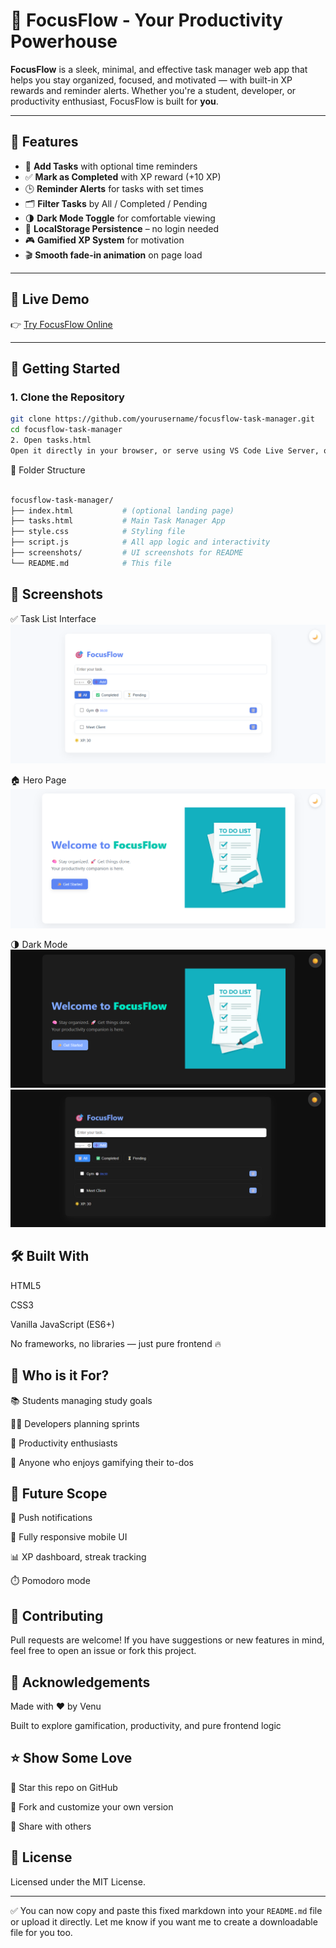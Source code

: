 # 🎯 FocusFlow - Your Productivity Powerhouse

**FocusFlow** is a sleek, minimal, and effective task manager web app that helps you stay organized, focused, and motivated — with built-in XP rewards and reminder alerts. Whether you're a student, developer, or productivity enthusiast, FocusFlow is built for **you**.

---

## 🌟 Features

- 📝 **Add Tasks** with optional time reminders  
- ✅ **Mark as Completed** with XP reward (+10 XP)  
- 🕒 **Reminder Alerts** for tasks with set times  
- 🗂️ **Filter Tasks** by All / Completed / Pending  
- 🌗 **Dark Mode Toggle** for comfortable viewing  
- 💾 **LocalStorage Persistence** – no login needed  
- 🎮 **Gamified XP System** for motivation  
- 🎬 **Smooth fade-in animation** on page load  

---

## 🔗 Live Demo

👉 [Try FocusFlow Online](https://github.com/Venuu07/focusflow-task-manager)

---

## 🚀 Getting Started

### 1. Clone the Repository

```bash
git clone https://github.com/yourusername/focusflow-task-manager.git
cd focusflow-task-manager
2. Open tasks.html
Open it directly in your browser, or serve using VS Code Live Server, or deploy on any static host like GitHub Pages, Netlify, or Vercel.
```

📁 Folder Structure

```bash

focusflow-task-manager/
├── index.html           # (optional landing page)
├── tasks.html           # Main Task Manager App
├── style.css            # Styling file
├── script.js            # All app logic and interactivity
├── screenshots/         # UI screenshots for README
└── README.md            # This file
```
## 📸 Screenshots

✅ Task List Interface
![Task List](screenshots/task-list.png)

🏠 Hero Page
![Hero page](screenshots/hero-page.png)

🌗 Dark Mode
![Dark Mode-Hero Page](screenshots/hero-page-dm.png)
![Dark Mode Task List](screenshots/task-list-dm.png)



## 🛠️ Built With
HTML5

CSS3

Vanilla JavaScript (ES6+)

No frameworks, no libraries — just pure frontend 🔥

## 👤 Who is it For?
📚 Students managing study goals

🧑‍💻 Developers planning sprints

🧠 Productivity enthusiasts

💪 Anyone who enjoys gamifying their to-dos

## 🔮 Future Scope
🔔 Push notifications

📱 Fully responsive mobile UI

📊 XP dashboard, streak tracking

⏱️ Pomodoro mode

## 🙌 Contributing
Pull requests are welcome!
If you have suggestions or new features in mind, feel free to open an issue or fork this project.

## 💖 Acknowledgements
Made with ❤️ by Venu

Built to explore gamification, productivity, and pure frontend logic

## ⭐ Show Some Love
🌟 Star this repo on GitHub

🔁 Fork and customize your own version

📢 Share with others

## 📄 License
Licensed under the MIT License.


---

✅ You can now copy and paste this fixed markdown into your `README.md` file or upload it directly. Let me know if you want me to create a downloadable file for you too.
